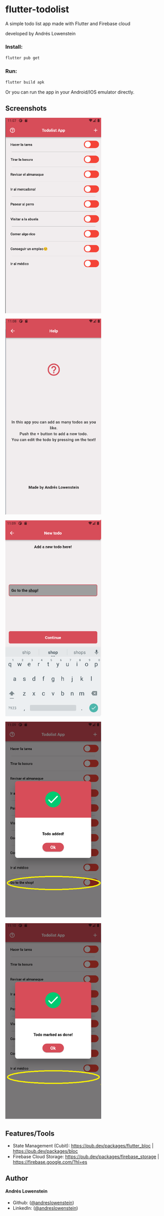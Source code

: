 # flutter-todolist
A simple todo list app made with Flutter and Firebase cloud

developed by Andrés Lowenstein

### Install:
```sh
flutter pub get
```
### Run:
```sh
flutter build apk
```
Or you can run the app in your Android/IOS emulator directly.
## Screenshots

<p float="left">
  <img src="https://github.com/andreslowenstein/flutter-todolist/blob/main/todolist/assets/app1.png" width="300"> 
</p>

<p float="left">
  <img src="https://github.com/andreslowenstein/flutter-todolist/blob/main/todolist/assets/app2.png" width="300"> 
</p>

<p float="left">
  <img src="https://github.com/andreslowenstein/flutter-todolist/blob/main/todolist/assets/app3.png" width="300"> 
</p>

<p float="left">
  <img src="https://github.com/andreslowenstein/flutter-todolist/blob/main/todolist/assets/app4.png" width="300"> 
</p>

<p float="left">
  <img src="https://github.com/andreslowenstein/flutter-todolist/blob/main/todolist/assets/app5.png" width="300"> 
</p>

## Features/Tools

- State Management (Cubit): https://pub.dev/packages/flutter_bloc | https://pub.dev/packages/bloc
- Firebase Cloud Storage: https://pub.dev/packages/firebase_storage | https://firebase.google.com/?hl=es

## Author

#### Andrés Lowenstein
- Github: ([@andreslowenstein](https://github.com/andreslowenstein))
- LinkedIn: ([@andreslowenstein](https://www.linkedin.com/in/andreslowenstein/))
